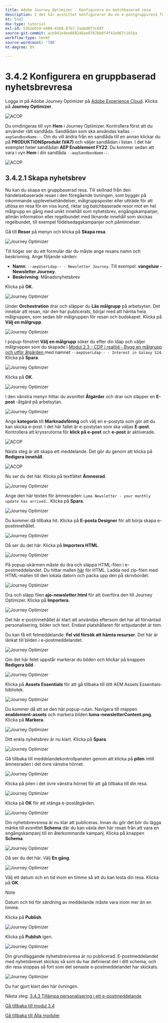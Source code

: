 ```yaml
---
title: Adobe Journey Optimizer - Konfigurera en batchbaserad resa
description: I det här avsnittet konfigurerar du en e-postgruppsresa för att skicka ett nyhetsbrev
kt: 5342
doc-type: tutorial
exl-id: 52b2e019-e408-4160-87b7-2aabd0f3c68f
source-git-commit: acb941e4ee668248ae0767bb9f4f42e067c181ba
workflow-type: tm+mt
source-wordcount: '786'
ht-degree: 0%

---
```


# 3.4.2 Konfigurera en gruppbaserad nyhetsbrevresa

Logga in på Adobe Journey Optimizer på [Adobe Experience Cloud](https://experience.adobe.com). Klicka på **Journey Optimizer**.

![ACOP](./../../../modules/ajo-b2c/module3.2/images/acophome.png)

Du omdirigeras till vyn **Hem** i Journey Optimizer. Kontrollera först att du använder rätt sandlåda. Sandlådan som ska användas kallas `--aepSandboxName--`. Om du vill ändra från en sandlåda till en annan klickar du på **PRODUKTIONSprodukt (VA7)** och väljer sandlådan i listan. I det här exemplet heter sandlådan **AEP Enablement FY22**. Du kommer sedan att vara i vyn **Hem** i din sandlåda `--aepSandboxName--`.

![ACOP](./../../../modules/ajo-b2c/module3.2/images/acoptriglp.png)

## 3.4.2.1 Skapa nyhetsbrev

Nu kan du skapa en gruppbaserad resa. Till skillnad från den händelsebaserade resan i den föregående övningen, som bygger på inkommande upplevelsehändelser, målgruppsposter eller utträde för att utlösa en resa för en viss kund, riktar sig batchbaserade resor mot en hel målgrupp en gång med unikt innehåll som nyhetsbrev, engångskampanjer, allmän information eller regelbundet med liknande innehåll som skickas regelbundet, till exempel födelsedagskampanjer och påminnelser.

Gå till **Resor** på menyn och klicka på **Skapa resa**.

![Journey Optimizer](./images/oc43.png)

Till höger ser du ett formulär där du måste ange resans namn och beskrivning. Ange följande värden:

- **Namn**: `--aepUserLdap-- - Newsletter Journey`. Till exempel: **vangeluw - Newsletter Journey**.
- **Beskrivning**: Månadsnyhetsbrev

Klicka på **OK**.

![Journey Optimizer](./images/batchj2.png)

Under **Orchestration** drar och släpper du **Läs målgrupp** på arbetsytan. Det innebär att resan, när den har publicerats, börjar med att hämta hela målgruppen, som sedan blir målgruppen för resan och budskapet. Klicka på **Välj en målgrupp**.

![Journey Optimizer](./images/batchj3.png)

I popup-fönstret **Välj en målgrupp** söker du efter din ldap och väljer målgruppen som du skapade i [Modul 2.3 - CDP i realtid - Bygg en målgrupp och utför åtgärden ](./../../../modules/rtcdp-b2c/module2.3/real-time-cdp-build-a-segment-take-action.md) med namnet `--aepUserLdap-- - Interest in Galaxy S24`. Klicka på **Spara**.

![Journey Optimizer](./images/batchj5.png)

Klicka på **OK**.

![Journey Optimizer](./images/batchj6.png)

I den vänstra menyn hittar du avsnittet **Åtgärder** och drar och släpper en **E-post** -åtgärd på arbetsytan.

![Journey Optimizer](./images/batchj7.png)

Ange **kategorin** till **Marknadsföring** och välj en e-postyta som gör att du kan skicka e-post. I det här fallet är e-postytan som ska väljas **E-post**. Kontrollera att kryssrutorna för **klick på e-post** och **e-post** är aktiverade.

![ACOP](./images/journeyactions1eee.png)

Nästa steg är att skapa ett meddelande. Det gör du genom att klicka på **Redigera innehåll**.

![ACOP](./images/journeyactions2.png)

Nu ser du det här. Klicka på textfältet **Ämnesrad**.

![Journey Optimizer](./images/batch4.png)

Ange den här texten för ämnesraden: `Luma Newsletter - your monthly update has arrived.`. Klicka på **Spara**.

![Journey Optimizer](./images/batch5.png)

Du kommer då tillbaka hit. Klicka på **E-posta Designer** för att börja skapa e-postinnehållet.

![Journey Optimizer](./images/batch6.png)

Då ser du det här. Klicka på **Importera HTML**.

![Journey Optimizer](./images/batch7.png)

På popup-skärmen måste du dra och släppa HTML-filen i e-postmeddelandet. Du hittar mallen [här](./../../../assets/html/ajo-newsletter.html.zip) för HTML. Ladda ned zip-filen med HTML-mallen till den lokala datorn och packa upp den på skrivbordet.

![Journey Optimizer](./images/html1.png)

Dra och släpp filen **ajo-newsletter.html** för att överföra den till Journey Optimizer. Klicka på **Importera**.

![Journey Optimizer](./images/batch8.png)

Det här e-postinnehållet är klart att användas eftersom det har all förväntad personalisering, bilder och text. Endast platshållaren för erbjudandet är tom.

Du kan få ett felmeddelande: **Fel vid försök att hämta resurser**. Det här är länkat till bilden i e-postmeddelandet.

![Journey Optimizer](./images/errorfetch.png)

Om det här felet uppstår markerar du bilden och klickar på knappen **Redigera bild** .

![Journey Optimizer](./images/errorfetch1.png)

Klicka på **Assets Essentials** för att gå tillbaka till ditt AEM Assets Essentials-bibliotek.

![Journey Optimizer](./images/errorfetch2.png)

Du kommer då att se den här popup-rutan. Navigera till mappen **enablement-assets** och markera bilden **luma-newsletterContent.png**. Klicka på **Markera**.

![Journey Optimizer](./images/errorfetch3.png)

Ditt enkla nyhetsbrev är nu klart. Klicka på **Spara**.

![Journey Optimizer](./images/ready.png)

Gå tillbaka till meddelandekontrollpanelen genom att klicka på **pilen** intill ämnesraden i det övre vänstra hörnet.

![Journey Optimizer](./images/batch9.png)

Klicka på pilen i det övre vänstra hörnet för att gå tillbaka till din resa.

![Journey Optimizer](./images/oc79aeee.png)

Klicka på **OK** för att stänga e-poståtgärden.

![Journey Optimizer](./images/oc79beee.png)

Din nyhetsbrevsresa är nu klar att publiceras. Innan du gör det bör du lägga märke till avsnittet **Schema** där du kan växla den här resan från att vara en engångskampanj till en återkommande kampanj. Klicka på knappen **Schema**.

![Journey Optimizer](./images/batchj12.png)

Då ser du det här. Välj **En gång**.

![Journey Optimizer](./images/sch1.png)

Välj ett datum och en tid inom en timme så att du kan testa din resa. Klicka på **OK**.

>[!NOTE]
>
>Datum och tid för sändning av meddelande måste vara inom mer än en timme.

Klicka på **Publish**.

![Journey Optimizer](./images/batchj13.png)

Klicka på **Publish** igen.

![Journey Optimizer](./images/batchj14.png)

Din grundläggande nyhetsbrevsresa är nu publicerad. E-postmeddelandet med nyhetsbrevet skickas så som du har definierat det i ditt schema, och din resa stoppas så fort som det senaste e-postmeddelandet har skickats.

![Journey Optimizer](./images/batchj14eee.png)

Du har gjort klart den här övningen.

Nästa steg: [3.4.3 Tillämpa personalisering i ett e-postmeddelande](./ex3.md)

[Gå tillbaka till modul 3.4](./journeyoptimizer.md)

[Gå tillbaka till Alla moduler](../../../overview.md)

